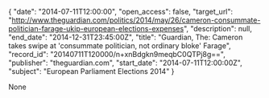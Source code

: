 {
  "date": "2014-07-11T12:00:00", 
  "open_access": false, 
  "target_url": "http://www.theguardian.com/politics/2014/may/26/cameron-consummate-politician-farage-ukip-european-elections-expenses", 
  "description": null, 
  "end_date": "2014-12-31T23:45:00Z", 
  "title": "Guardian, The: Cameron takes swipe at 'consummate politician, not ordinary bloke' Farage", 
  "record_id": "20140711T120000/n+xnBdgkn9meqbC0QTPj8g==", 
  "publisher": "theguardian.com", 
  "start_date": "2014-07-11T12:00:00Z", 
  "subject": "European Parliament Elections 2014"
}

None